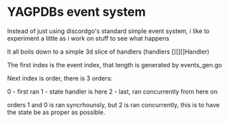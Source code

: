 # YAGPDBs event system

Instead of just using discordgo's standard simple event system, i like to experiment a little as i work on stuff to see what happens

It all boils down to a simple 3d slice of handlers (handlers [][][]Handler)

The first index is the event index, that length  is generated by events_gen.go

Next index is order, there is 3 orders:

0 - first ran
1 - state handler is here
2 - last, ran concurrently from here on

orders 1 and 0 is ran syncrhounsly, but 2 is ran concurrently, this is to have the state be as proper as possible.